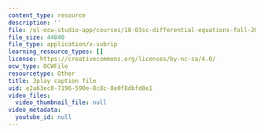 ```yaml
---
content_type: resource
description: ''
file: /ol-ocw-studio-app/courses/18-03sc-differential-equations-fall-2011/e2a63ec87196590e8c8c8e0f8dbfd8e1_SioXozu-Loo.vtt
file_size: 44840
file_type: application/x-subrip
learning_resource_types: []
license: https://creativecommons.org/licenses/by-nc-sa/4.0/
ocw_type: OCWFile
resourcetype: Other
title: 3play caption file
uid: e2a63ec8-7196-590e-8c8c-8e0f8dbfd8e1
video_files:
  video_thumbnail_file: null
video_metadata:
  youtube_id: null
---
```

